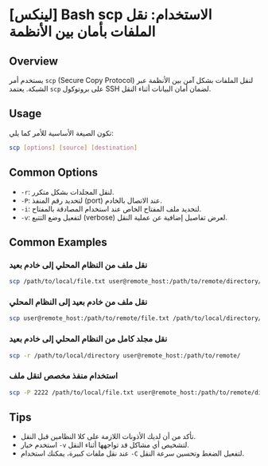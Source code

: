 # [لينكس] Bash scp الاستخدام: نقل الملفات بأمان بين الأنظمة

## Overview
يستخدم أمر `scp` (Secure Copy Protocol) لنقل الملفات بشكل آمن بين الأنظمة عبر الشبكة. يعتمد `scp` على بروتوكول SSH لضمان أمان البيانات أثناء النقل.

## Usage
تكون الصيغة الأساسية للأمر كما يلي:
```bash
scp [options] [source] [destination]
```

## Common Options
- `-r`: لنقل المجلدات بشكل متكرر.
- `-P`: لتحديد رقم المنفذ (port) عند الاتصال بالخادم.
- `-i`: لتحديد ملف المفتاح الخاص عند استخدام المصادقة بالمفتاح.
- `-v`: لتفعيل وضع التتبع (verbose) لعرض تفاصيل إضافية عن عملية النقل.

## Common Examples
### نقل ملف من النظام المحلي إلى خادم بعيد
```bash
scp /path/to/local/file.txt user@remote_host:/path/to/remote/directory/
```

### نقل ملف من خادم بعيد إلى النظام المحلي
```bash
scp user@remote_host:/path/to/remote/file.txt /path/to/local/directory/
```

### نقل مجلد كامل من النظام المحلي إلى خادم بعيد
```bash
scp -r /path/to/local/directory user@remote_host:/path/to/remote/
```

### استخدام منفذ مخصص لنقل ملف
```bash
scp -P 2222 /path/to/local/file.txt user@remote_host:/path/to/remote/directory/
```

## Tips
- تأكد من أن لديك الأذونات اللازمة على كلا النظامين قبل النقل.
- استخدم خيار `-v` لتشخيص أي مشاكل قد تواجهها أثناء النقل.
- عند نقل ملفات كبيرة، يمكنك استخدام `-C` لتفعيل الضغط وتحسين سرعة النقل.